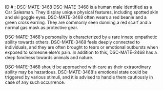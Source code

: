 ID # : DSC-MATE-3468
DSC-MATE-3468 is a human male identified as a Car Salesman. They display unique physical features, including spotted skin and ski goggle eyes. DSC-MATE-3468 often wears a red beanie and a green cross earring. They are commonly seen donning a red scarf and a normal gas mask as protective gear. 

DSC-MATE-3468's personality is characterized by a rare innate empathetic ability towards others. DSC-MATE-3468 feels deeply connected to individuals, and they are often brought to tears or emotional outbursts when exposed to someone else's pain. In addition to this, DSC-MATE-3468 has a deep fondness towards animals and nature. 

DSC-MATE-3468 should be approached with care as their extraordinary ability may be hazardous. DSC-MATE-3468's emotional state could be triggered by various stimuli, and it is advised to handle them cautiously in case of any such occurrence.